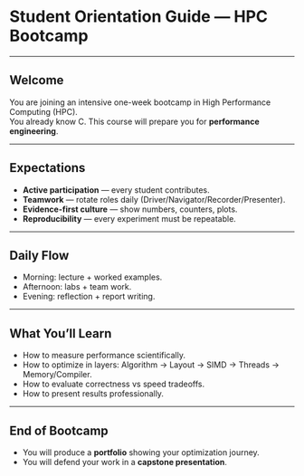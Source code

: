 # Student Orientation Guide — HPC Bootcamp

---

## Welcome
You are joining an intensive one-week bootcamp in High Performance Computing (HPC).  
You already know C. This course will prepare you for **performance engineering**.

---

## Expectations
- **Active participation** — every student contributes.
- **Teamwork** — rotate roles daily (Driver/Navigator/Recorder/Presenter).
- **Evidence-first culture** — show numbers, counters, plots.
- **Reproducibility** — every experiment must be repeatable.

---

## Daily Flow
- Morning: lecture + worked examples.
- Afternoon: labs + team work.
- Evening: reflection + report writing.

---

## What You’ll Learn
- How to measure performance scientifically.
- How to optimize in layers: Algorithm → Layout → SIMD → Threads → Memory/Compiler.
- How to evaluate correctness vs speed tradeoffs.
- How to present results professionally.

---

## End of Bootcamp
- You will produce a **portfolio** showing your optimization journey.
- You will defend your work in a **capstone presentation**.
